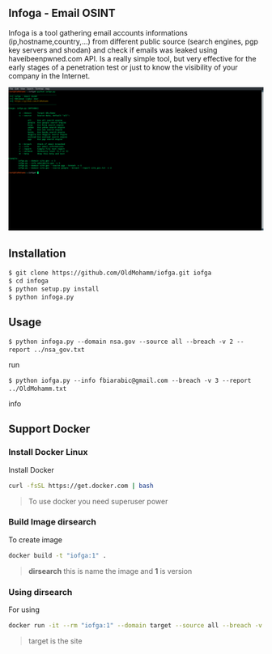 ## Infoga - Email OSINT

Infoga is a tool gathering email accounts informations (ip,hostname,country,...) from different public source (search engines, pgp key servers and shodan) and check if emails was leaked using haveibeenpwned.com API. Is a really simple tool, but very effective for the early stages of a penetration test or just to know the visibility of your company in the Internet.

 ![screen](https://raw.githubusercontent.com/OldMohamm/iofga/master/screen/main.png)

## Installation

```
$ git clone https://github.com/OldMohamm/iofga.git iofga
$ cd infoga
$ python setup.py install
$ python infoga.py
```

## Usage

```
$ python infoga.py --domain nsa.gov --source all --breach -v 2 --report ../nsa_gov.txt
```

run


```
$ python iofga.py --info fbiarabic@gmail.com --breach -v 3 --report ../OldMohamm.txt
```

info


## Support Docker
### Install Docker Linux
Install Docker
```sh
curl -fsSL https://get.docker.com | bash
```
> To use docker you need superuser power

### Build Image dirsearch
To create image
```sh
docker build -t "iofga:1" .
```
> **dirsearch** this is name the image and **1** is version

### Using dirsearch
For using
```sh
docker run -it --rm "iofga:1" --domain target --source all --breach -v 2
```
> target is the site
